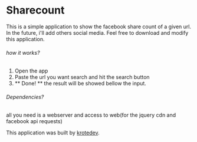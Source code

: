 # Sharecount

This is a simple application to show the facebook share count of a given url. 
In the future, i'll add others social media. Feel free to download and modify this application.

###### how it works?
1. Open the app
2. Paste the url you want search and hit the search button
3. ** Done! ** the result will be showed bellow the input. 

###### Dependencies?

all you need is a webserver and access to web(for the jquery cdn and facebook api requests)

This application was built by [krotedev](http://www.krotedev.com.br/).
